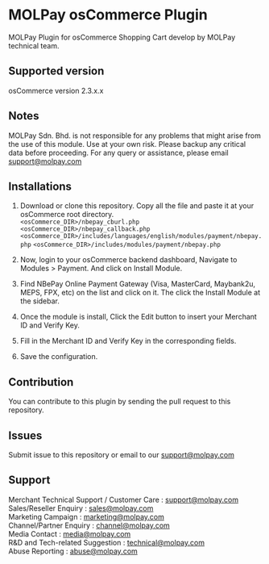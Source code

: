 MOLPay osCommerce Plugin
=====================

MOLPay Plugin for osCommerce Shopping Cart develop by MOLPay technical team.


Supported version
-----------------
osCommerce version 2.3.x.x


Notes
-----

MOLPay Sdn. Bhd. is not responsible for any problems that might arise from the use of this module. 
Use at your own risk. Please backup any critical data before proceeding. For any query or 
assistance, please email support@molpay.com 


Installations
-------------

1. Download or clone this repository. Copy all the file and paste it at your osCommerce root directory.  
`<osCommerce_DIR>/nbepay_cburl.php`  
`<osCommerce_DIR>/nbepay_callback.php`  
`<osCommerce_DIR>/includes/languages/english/modules/payment/nbepay.php`
`<osCommerce_DIR>/includes/modules/payment/nbepay.php`

2. Now, login to your osCommerce backend dashboard, Navigate to Modules > Payment. And click on Install Module.

3. Find NBePay Online Payment Gateway (Visa, MasterCard, Maybank2u, MEPS, FPX, etc) on the list and click on it. The click the Install Module at the sidebar.  

4. Once the module is install, Click the Edit button to insert your Merchant ID and Verify Key.

5. Fill in the Merchant ID and Verify Key in the corresponding fields.

6. Save the configuration.

Contribution
------------

You can contribute to this plugin by sending the pull request to this repository.


Issues
------------

Submit issue to this repository or email to our support@molpay.com


Support
-------

Merchant Technical Support / Customer Care : support@molpay.com <br>
Sales/Reseller Enquiry : sales@molpay.com <br>
Marketing Campaign : marketing@molpay.com <br>
Channel/Partner Enquiry : channel@molpay.com <br>
Media Contact : media@molpay.com <br>
R&D and Tech-related Suggestion : technical@molpay.com <br>
Abuse Reporting : abuse@molpay.com
